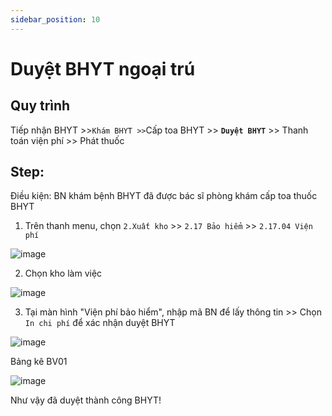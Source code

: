 ```yaml
---
sidebar_position: 10
---
```


# Duyệt BHYT ngoại trú
## Quy trình
Tiếp nhận BHYT >>`Khám BHYT >>`Cấp toa BHYT >> **`Duyệt BHYT`** >> Thanh toán viện phí >> Phát thuốc

## Step:
Điều kiện: BN khám bệnh BHYT đã được bác sĩ phòng khám cấp toa thuốc BHYT
1. Trên thanh menu, chọn `2.Xuất kho` >> `2.17 Bảo hiểm` >> `2.17.04 Viện phí`

![image](https://github.com/Gerphan94/docusaurus-work/assets/81787710/96c39364-693d-44bc-bfd3-4974b059c77a)

2. Chọn kho làm việc

![image](https://github.com/Gerphan94/docusaurus-work/assets/81787710/e3817097-63c5-4788-9c77-9dee14082133)

3. Tại màn hình "Viện phí bảo hiểm", nhập mã BN để lấy thông tin >> Chọn `In chi phí` để xác nhận duyệt BHYT

![image](https://github.com/Gerphan94/docusaurus-work/assets/81787710/10adf51c-a396-4407-a318-2d58038405d8)

Bảng kê BV01

![image](https://github.com/Gerphan94/docusaurus-work/assets/81787710/797ec00c-236b-4c70-bbbc-e65d60db9ab6)

Như vậy đã duyệt thành công BHYT!
